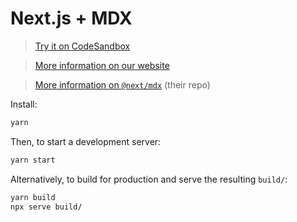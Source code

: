 # Next.js + MDX

> [Try it on CodeSandbox](https://codesandbox.io/s/github/mdx-js/mdx/tree/main/examples/next)

> [More information on our website](https://mdxjs.com/getting-started/next/)

> [More information on `@next/mdx`](https://github.com/vercel/next.js/tree/canary/packages/next-mdx)
> (their repo)

Install:

```sh
yarn
```

Then, to start a development server:

```sh
yarn start
```

Alternatively, to build for production and serve the resulting `build/`:

```sh
yarn build
npx serve build/
```
